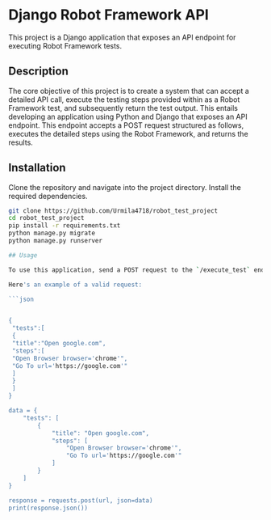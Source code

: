 # Django Robot Framework API

This project is a Django application that exposes an API endpoint for executing Robot Framework tests.

## Description

The core objective of this project is to create a system that can accept a detailed API call, execute the testing steps provided within as a Robot Framework test, and subsequently return the test output. This entails developing an application using Python and Django that exposes an API endpoint. This endpoint accepts a POST request structured as follows, executes the detailed steps using the Robot Framework, and returns the results.

## Installation

Clone the repository and navigate into the project directory. Install the required dependencies.

```bash
git clone https://github.com/Urmila4718/robot_test_project
cd robot_test_project
pip install -r requirements.txt
python manage.py migrate
python manage.py runserver

## Usage

To use this application, send a POST request to the `/execute_test` endpoint with a JSON body containing the tests to be executed. Each test should be a dictionary with a 'title' and a list of 'steps'.

Here's an example of a valid request:

```json


{
 "tests":[
 {
 "title":"Open google.com",
 "steps":[
 "Open Browser browser='chrome'",
 "Go To url='https://google.com'"
 ]
 }
 ]
}

data = {
    "tests": [
        {
            "title": "Open google.com",
            "steps": [
                "Open Browser browser='chrome'",
                "Go To url='https://google.com'"
            ]
        }
    ]
}

response = requests.post(url, json=data)
print(response.json())